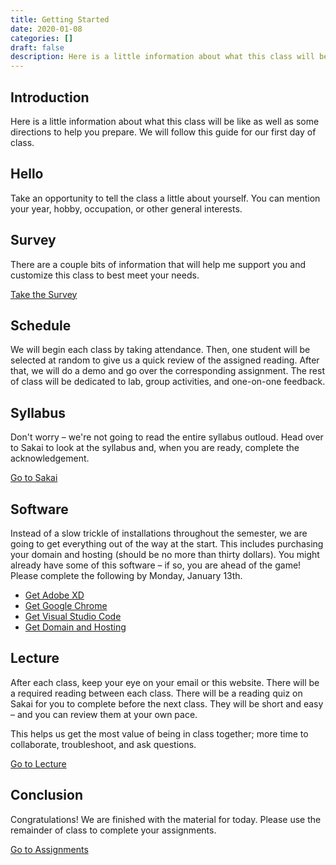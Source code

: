 ```yaml
---
title: Getting Started
date: 2020-01-08
categories: []
draft: false
description: Here is a little information about what this class will be like as well as some directions to help you prepare. We will follow this guide for our first day of class.
---
```


## Introduction

Here is a little information about what this class will be like as well as some directions to help you prepare. We will follow this guide for our first day of class.

## Hello

Take an opportunity to tell the class a little about yourself. You can mention your year, hobby, occupation, or other general interests.

## Survey

There are a couple bits of information that will help me support you and customize this class to best meet your needs.

[Take the Survey](https://docs.google.com/forms/d/e/1FAIpQLSetwUW8_b9NhEy_HcBtpuUvPbVHzIsK50LQifzxQf6xP6rByg/viewform?usp=sf_link)

## Schedule

We will begin each class by taking attendance. Then, one student will be selected at random to give us a quick review of the assigned reading. After that, we will do a demo and go over the corresponding assignment. The rest of class will be dedicated to lab, group activities, and one-on-one feedback.

## Syllabus

Don't worry – we're not going to read the entire syllabus outloud. Head over to Sakai to look at the syllabus and, when you are ready, complete the acknowledgement.

[Go to Sakai](https://sakai.unc.edu)

## Software

Instead of a slow trickle of installations throughout the semester, we are going to get everything out of the way at the start. This includes purchasing your domain and hosting (should be no more than thirty dollars). You might already have some of this software – if so, you are ahead of the game! Please complete the following by Monday, January 13th.

- [Get Adobe XD](/assignment/get-adobe-xd/)
- [Get Google Chrome](/assignment/get-google-chrome/)
- [Get Visual Studio Code](/assignment/get-visual-studio-code/)
- [Get Domain and Hosting](/assignment/get-domain-and-hosting/)

## Lecture

After each class, keep your eye on your email or this website. There will be a required reading between each class. There will be a reading quiz on Sakai for you to complete before the next class. They will be short and easy – and you can review them at your own pace.

This helps us get the most value of being in class together; more time to collaborate, troubleshoot, and ask questions.

[Go to Lecture](/lecture/web-design-process/)

## Conclusion

Congratulations! We are finished with the material for today. Please use the remainder of class to complete your assignments.

[Go to Assignments](/assignment/)
